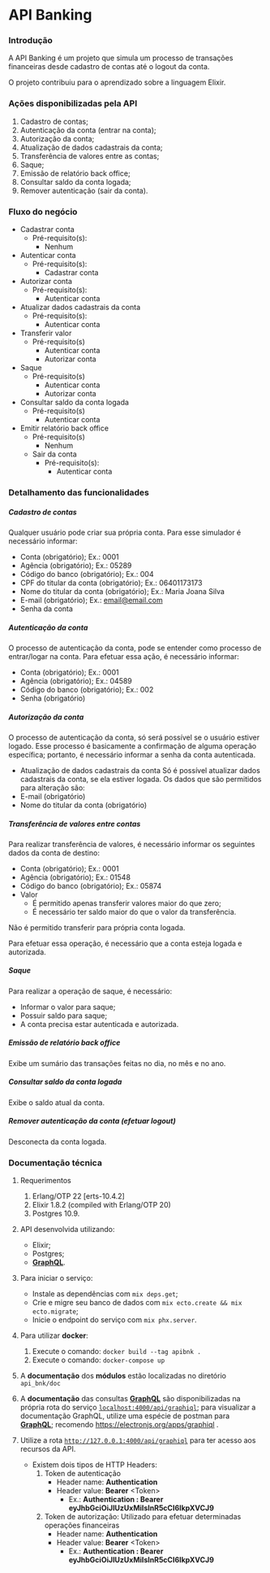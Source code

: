 # API Banking

### Introdução
A API Banking é um projeto que simula um processo de transações financeiras desde cadastro de contas até o logout da conta.

O projeto contribuiu para o aprendizado sobre a linguagem Elixir.

### Ações disponibilizadas pela API
1.	Cadastro de contas;
2.	Autenticação da conta (entrar na conta);
3.	Autorização da conta;
4.	Atualização de dados cadastrais da conta;
5.	Transferência de valores entre as contas;
6.	Saque;
7.	Emissão de relatório back office;
8.	Consultar saldo da conta logada;
9.	Remover autenticação (sair da conta).

### Fluxo do negócio
- Cadastrar conta
  - Pré-requisito(s): 
    - Nenhum
- Autenticar conta
    - Pré-requisito(s):
        - Cadastrar conta
- Autorizar conta
    - Pré-requisito(s):
        - Autenticar conta
- Atualizar dados cadastrais da conta
    - Pré-requisito(s): 
        - Autenticar conta
- Transferir valor 
    - Pré-requisito(s)
        - Autenticar conta
        - Autorizar conta
- Saque
    - Pré-requisito(s)
        - Autenticar conta
        - Autorizar conta
- Consultar saldo da conta logada
    - Pré-requisito(s)
        - Autenticar conta
- Emitir relatório back office
    - Pré-requisito(s)
        - Nenhum
    - Sair da conta
        - Pré-requisito(s):
            - Autenticar conta

### Detalhamento das funcionalidades

##### Cadastro de contas
Qualquer usuário pode criar sua própria conta. Para esse simulador é necessário informar:
- Conta (obrigatório); Ex.: 0001
- Agência (obrigatório); Ex.: 05289
- Código do banco (obrigatório); Ex.: 004
- CPF do titular da conta (obrigatório); Ex.: 06401173173
- Nome do titular da conta (obrigatório); Ex.: Maria Joana Silva
- E-mail (obrigatório); Ex.: email@email.com
- Senha da conta

##### Autenticação da conta
O processo de autenticação da conta, pode se entender como processo de entrar/logar na conta. Para efetuar essa ação, é necessário informar:
- Conta (obrigatório); Ex.: 0001
- Agência (obrigatório); Ex.: 04589
- Código do banco (obrigatório); Ex.: 002
- Senha (obrigatório)

##### Autorização da conta
O processo de autenticação da conta, só será possível se o usuário estiver logado. Esse processo é basicamente a confirmação de alguma operação específica; portanto, é necessário informar a senha da conta autenticada.

- Atualização de dados cadastrais da conta
Só é possível atualizar dados cadastrais da conta, se ela estiver logada. Os dados que são permitidos para alteração são:
- E-mail (obrigatório)
- Nome do titular da conta (obrigatório)

##### Transferência de valores entre contas
Para realizar transferência de valores, é necessário informar os seguintes dados da conta de destino:
- Conta (obrigatório); Ex.: 0001
- Agência (obrigatório); Ex.: 01548
- Código do banco (obrigatório); Ex.: 05874
- Valor
    - É permitido apenas transferir valores maior do que zero;
    - É necessário ter saldo maior do que o valor da transferência.
    
Não é permitido transferir para própria conta logada.

Para efetuar essa operação, é necessário que a conta esteja logada e autorizada.

##### Saque
Para realizar a operação de saque, é necessário: 
- Informar o valor para saque;
- Possuir saldo para saque;
- A conta precisa estar autenticada e autorizada.

##### Emissão de relatório back office
Exibe um sumário das transações feitas no dia, no mês e no ano.
##### Consultar saldo da conta logada
Exibe o saldo atual da conta.
##### Remover autenticação da conta (efetuar logout)
Desconecta da conta logada.

### Documentação técnica

1. Requerimentos

    1. Erlang/OTP 22 \[erts-10.4.2\]
    2. Elixir 1.8.2 (compiled with Erlang/OTP 20)   
    3. Postgres 10.9.

2. API desenvolvida utilizando:

    - Elixir;
    - Postgres;
    - **[GraphQL](https://graphql.org/)**.
    
3. Para iniciar o serviço:
   
   * Instale as dependências com `mix deps.get`;
   * Crie e migre seu banco de dados com `mix ecto.create && mix ecto.migrate`;
   * Inicie o endpoint do serviço com `mix phx.server`.
    
4. Para utilizar **docker**:
    1. Execute o comando: `docker build --tag apibnk .`
    2. Execute o comando: `docker-compose up`

5. A **documentação** dos **módulos** estão localizadas no diretório `api_bnk/doc`

6. A **documentação** das consultas **[GraphQL](https://graphql.org/)** são disponibilizadas na própria rota do 
serviço [`localhost:4000/api/graphiql`](http://127.0.0.1:4000/api/graphiql); para visualizar a documentação GraphQL, utilize uma espécie 
de postman para **[GraphQL](https://graphql.org/)**; recomendo https://electronjs.org/apps/graphiql .

8. Utilize a rota [`http://127.0.0.1:4000/api/graphiql`](http://127.0.0.1:4000/api/graphiql) para ter acesso aos recursos da API.
    - Existem dois tipos de HTTP Headers:
        1. Token de autenticação
            - Header name: **Authentication**
            - Header value: **Bearer** \<Token\>
                - Ex.: **Authentication : Bearer eyJhbGciOiJIUzUxMiIsInR5cCI6IkpXVCJ9**
        2. Token de autorização: Utilizado para efetuar determinadas operações financeiras
            - Header name: **Authentication**
            - Header value: **Bearer** \<Token\>
                - Ex.: **Authentication : Bearer eyJhbGciOiJIUzUxMiIsInR5cCI6IkpXVCJ9**
        
